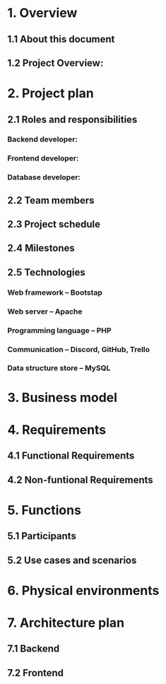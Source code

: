 # 1. Overview 
## 1.1 About this document
## 1.2 Project Overview:
# 2. Project plan
## 2.1 Roles and responsibilities
### Backend developer:
### Frontend developer:
### Database developer:
## 2.2 Team members
## 2.3 Project schedule
## 2.4 Milestones
## 2.5 Technologies
### Web framework – Bootstap
### Web server – Apache
### Programming language – PHP
### Communication – Discord, GitHub, Trello
### Data structure store – MySQL
# 3. Business model
# 4. Requirements
## 4.1 Functional Requirements
## 4.2 Non-funtional Requirements
# 5. Functions
## 5.1 Participants
## 5.2 Use cases and scenarios
# 6. Physical environments
# 7. Architecture plan
## 7.1 Backend
## 7.2 Frontend